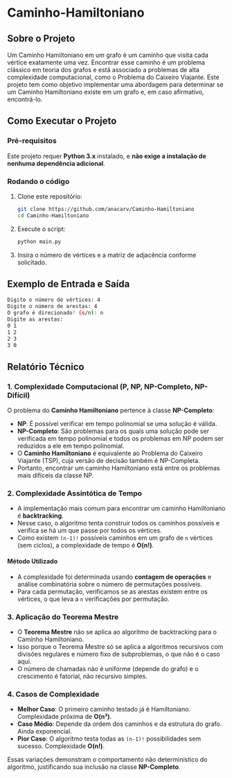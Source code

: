 # Caminho-Hamiltoniano

## Sobre o Projeto

Um Caminho Hamiltoniano em um grafo é um caminho que visita cada vértice
exatamente uma vez. Encontrar esse caminho é um problema clássico em teoria
dos grafos e está associado a problemas de alta complexidade computacional,
como o Problema do Caixeiro Viajante. Este projeto tem como objetivo
implementar uma abordagem para determinar se um Caminho Hamiltoniano
existe em um grafo e, em caso afirmativo, encontrá-lo.

## Como Executar o Projeto

### Pré-requisitos

Este projeto requer **Python 3.x** instalado, e **não exige a instalação de nenhuma dependência adicional**.

### Rodando o código

1. Clone este repositório:
   ```sh
   git clone https://github.com/anacarv/Caminho-Hamiltoniano
   cd Caminho-Hamiltoniano
   ```
2. Execute o script:
   ```sh
   python main.py
   ```
3. Insira o número de vértices e a matriz de adjacência conforme solicitado.

## Exemplo de Entrada e Saída
   ```sh
   Digite o número de vértices: 4
Digite o número de arestas: 4
O grafo é direcionado? (s/n): n
Digite as arestas:
0 1
1 2
2 3
3 0
   ```


## Relatório Técnico

### 1. Complexidade Computacional (P, NP, NP-Completo, NP-Difícil)

O problema do **Caminho Hamiltoniano** pertence à classe **NP-Completo**:

- **NP**: É possível verificar em tempo polinomial se uma solução é válida.
- **NP-Completo**: São problemas para os quais uma solução pode ser verificada em tempo polinomial e todos os problemas em NP podem ser reduzidos a ele em tempo polinomial.
- O **Caminho Hamiltoniano** é equivalente ao Problema do Caixeiro Viajante (TSP), cuja versão de decisão também é NP-Completa.
- Portanto, encontrar um caminho Hamiltoniano está entre os problemas mais difíceis da classe NP.

### 2. Complexidade Assintótica de Tempo

- A implementação mais comum para encontrar um caminho Hamiltoniano é **backtracking**.
- Nesse caso, o algoritmo tenta construir todos os caminhos possíveis e verifica se há um que passe por todos os vértices.
- Como existem `(n-1)!` possíveis caminhos em um grafo de `n` vértices (sem ciclos), a complexidade de tempo é **O(n!)**.

#### Método Utilizado

- A complexidade foi determinada usando **contagem de operações** e análise combinatória sobre o número de permutações possíveis.
- Para cada permutação, verificamos se as arestas existem entre os vértices, o que leva a `n` verificações por permutação.

### 3. Aplicação do Teorema Mestre

- O **Teorema Mestre** não se aplica ao algoritmo de backtracking para o Caminho Hamiltoniano.
- Isso porque o Teorema Mestre só se aplica a algoritmos recursivos com divisões regulares e número fixo de subproblemas, o que não é o caso aqui.
- O número de chamadas não é uniforme (depende do grafo) e o crescimento é fatorial, não recursivo simples.

### 4. Casos de Complexidade

- **Melhor Caso**: O primeiro caminho testado já é Hamiltoniano. Complexidade próxima de **O(n²)**.
- **Caso Médio**: Depende da ordem dos caminhos e da estrutura do grafo. Ainda exponencial.
- **Pior Caso**: O algoritmo testa todas as `(n-1)!` possibilidades sem sucesso. Complexidade **O(n!)**.

Essas variações demonstram o comportamento não determinístico do algoritmo, justificando sua inclusão na classe **NP-Completo**.
